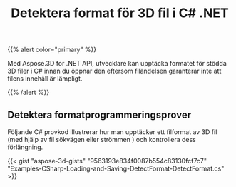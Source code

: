 ﻿---
title: Detektera format för 3D fil i C# .NET
linktitle: Detektera format för 3D- filen
type: docs
weight: 10
url: /sv/net/detect-format-of-3d-file/
description: Med Aspose.3D for .NET API, utvecklare kan upptäcka formatet för stödda 3D filer i C# innan du öppnar den eftersom filändelsen garanterar inte att filens innehåll är lämpligt.
---
{{% alert color="primary" %}} 

Med Aspose.3D for .NET API, utvecklare kan upptäcka formatet för stödda 3D filer i C# innan du öppnar den eftersom filändelsen garanterar inte att filens innehåll är lämpligt.

{{% /alert %}} 
## **Detektera formatprogrammeringsprover**
Följande C# provkod illustrerar hur man upptäcker ett filformat av 3D fil (med hjälp av fil sökvägen eller strömmen ) och kontrollera dess förlängning.

{{< gist "aspose-3d-gists" "9563193e834f0087b554c83130fcf7c7" "Examples-CSharp-Loading-and-Saving-DetectFormat-DetectFormat.cs" >}}
